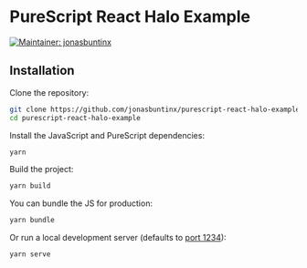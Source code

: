 # PureScript React Halo Example

[![Maintainer: jonasbuntinx](https://img.shields.io/badge/maintainer-jonasbuntinx-teal.svg)](http://github.com/jonasbuntinx)

## Installation

Clone the repository:

```sh
git clone https://github.com/jonasbuntinx/purescript-react-halo-example
cd purescript-react-halo-example
```

Install the JavaScript and PureScript dependencies:

```sh
yarn
```

Build the project:

```sh
yarn build
```

You can bundle the JS for production:

```sh
yarn bundle
```

Or run a local development server (defaults to [port 1234](http://localhost:1234)):

```sh
yarn serve
```
